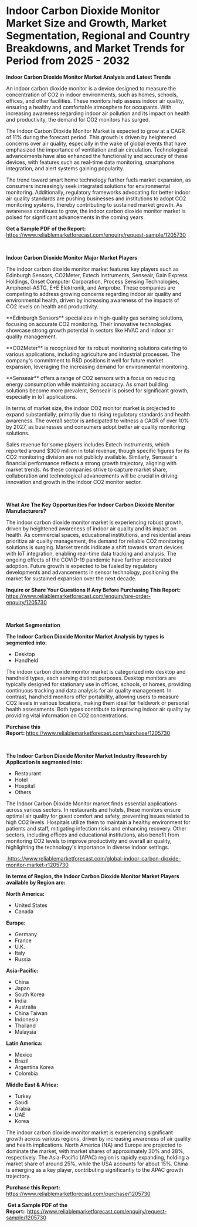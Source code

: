 <p><h1>Indoor Carbon Dioxide Monitor Market Size and Growth, Market Segmentation, Regional and Country Breakdowns, and Market Trends for Period from 2025 -  2032</h1></p><p><strong>Indoor Carbon Dioxide Monitor Market Analysis and Latest Trends</strong></p>
<p><p>An indoor carbon dioxide monitor is a device designed to measure the concentration of CO2 in indoor environments, such as homes, schools, offices, and other facilities. These monitors help assess indoor air quality, ensuring a healthy and comfortable atmosphere for occupants. With increasing awareness regarding indoor air pollution and its impact on health and productivity, the demand for CO2 monitors has surged.</p><p>The Indoor Carbon Dioxide Monitor Market is expected to grow at a CAGR of 11% during the forecast period. This growth is driven by heightened concerns over air quality, especially in the wake of global events that have emphasized the importance of ventilation and air circulation. Technological advancements have also enhanced the functionality and accuracy of these devices, with features such as real-time data monitoring, smartphone integration, and alert systems gaining popularity.</p><p>The trend toward smart home technology further fuels market expansion, as consumers increasingly seek integrated solutions for environmental monitoring. Additionally, regulatory frameworks advocating for better indoor air quality standards are pushing businesses and institutions to adopt CO2 monitoring systems, thereby contributing to sustained market growth. As awareness continues to grow, the indoor carbon dioxide monitor market is poised for significant advancements in the coming years.</p></p>
<p><strong>Get a Sample PDF of the Report:&nbsp;</strong> <a href="https://www.reliablemarketforecast.com/enquiry/request-sample/1205730?utm_campaign=3228&utm_medium=2&utm_source=Github&utm_content=ia&utm_term=16042025&utm_id=indoor-carbon-dioxide-monitor">https://www.reliablemarketforecast.com/enquiry/request-sample/1205730</a></p>
<p>&nbsp;</p>
<p><strong>Indoor Carbon Dioxide Monitor Major Market Players</strong></p>
<p><p>The indoor carbon dioxide monitor market features key players such as Edinburgh Sensors, CO2Meter, Extech Instruments, Senseair, Gain Express Holdings, Onset Computer Corporation, Process Sensing Technologies, Amphenol-ASTG, E+E Elektronik, and Amprobe. These companies are competing to address growing concerns regarding indoor air quality and environmental health, driven by increasing awareness of the impacts of CO2 levels on health and productivity.</p><p>**Edinburgh Sensors** specializes in high-quality gas sensing solutions, focusing on accurate CO2 monitoring. Their innovative technologies showcase strong growth potential in sectors like HVAC and indoor air quality management.</p><p>**CO2Meter** is recognized for its robust monitoring solutions catering to various applications, including agriculture and industrial processes. The company's commitment to R&D positions it well for future market expansion, leveraging the increasing demand for environmental monitoring.</p><p>**Senseair** offers a range of CO2 sensors with a focus on reducing energy consumption while maintaining accuracy. As smart building solutions become more prevalent, Senseair is poised for significant growth, especially in IoT applications.</p><p>In terms of market size, the indoor CO2 monitor market is projected to expand substantially, primarily due to rising regulatory standards and health awareness. The overall sector is anticipated to witness a CAGR of over 10% by 2027, as businesses and consumers adopt better air quality monitoring solutions.</p><p>Sales revenue for some players includes Extech Instruments, which reported around $300 million in total revenue, though specific figures for its CO2 monitoring division are not publicly available. Similarly, Senseair's financial performance reflects a strong growth trajectory, aligning with market trends. As these companies strive to capture market share, collaboration and technological advancements will be crucial in driving innovation and growth in the indoor CO2 monitor sector.</p></p>
<p>&nbsp;</p>
<p><strong>What Are The Key Opportunities For Indoor Carbon Dioxide Monitor Manufacturers?</strong></p>
<p><p>The indoor carbon dioxide monitor market is experiencing robust growth, driven by heightened awareness of indoor air quality and its impact on health. As commercial spaces, educational institutions, and residential areas prioritize air quality management, the demand for reliable CO2 monitoring solutions is surging. Market trends indicate a shift towards smart devices with IoT integration, enabling real-time data tracking and analysis. The ongoing effects of the COVID-19 pandemic have further accelerated adoption. Future growth is expected to be fueled by regulatory developments and advancements in sensor technology, positioning the market for sustained expansion over the next decade.</p></p>
<p><strong>Inquire or Share Your Questions If Any Before Purchasing This Report:</strong> <a href="https://www.reliablemarketforecast.com/enquiry/pre-order-enquiry/1205730?utm_campaign=3228&utm_medium=2&utm_source=Github&utm_content=ia&utm_term=16042025&utm_id=indoor-carbon-dioxide-monitor">https://www.reliablemarketforecast.com/enquiry/pre-order-enquiry/1205730</a></p>
<p>&nbsp;</p>
<p><strong>Market Segmentation</strong></p>
<p><strong>The Indoor Carbon Dioxide Monitor Market Analysis by types is segmented into:</strong></p>
<p><ul><li>Desktop</li><li>Handheld</li></ul></p>
<p><p>The indoor carbon dioxide monitor market is categorized into desktop and handheld types, each serving distinct purposes. Desktop monitors are typically designed for stationary use in offices, schools, or homes, providing continuous tracking and data analysis for air quality management. In contrast, handheld monitors offer portability, allowing users to measure CO2 levels in various locations, making them ideal for fieldwork or personal health assessments. Both types contribute to improving indoor air quality by providing vital information on CO2 concentrations.</p></p>
<p><strong>Purchase this Report:&nbsp;</strong><a href="https://www.reliablemarketforecast.com/purchase/1205730?utm_campaign=3228&utm_medium=2&utm_source=Github&utm_content=ia&utm_term=16042025&utm_id=indoor-carbon-dioxide-monitor">https://www.reliablemarketforecast.com/purchase/1205730</a></p>
<p>&nbsp;</p>
<p><strong>The Indoor Carbon Dioxide Monitor Market Industry Research by Application is segmented into:</strong></p>
<p><ul><li>Restaurant</li><li>Hotel</li><li>Hospital</li><li>Others</li></ul></p>
<p><p>The Indoor Carbon Dioxide Monitor market finds essential applications across various sectors. In restaurants and hotels, these monitors ensure optimal air quality for guest comfort and safety, preventing issues related to high CO2 levels. Hospitals utilize them to maintain a healthy environment for patients and staff, mitigating infection risks and enhancing recovery. Other sectors, including offices and educational institutions, also benefit from monitoring CO2 levels to improve productivity and overall air quality, highlighting the technology's importance in diverse indoor settings.</p></p>
<p><a href="https://www.reliablemarketforecast.com/global-indoor-carbon-dioxide-monitor-market-r1205730?utm_campaign=3228&utm_medium=2&utm_source=Github&utm_content=ia&utm_term=16042025&utm_id=indoor-carbon-dioxide-monitor">&nbsp;https://www.reliablemarketforecast.com/global-indoor-carbon-dioxide-monitor-market-r1205730</a></p>
<p><strong>In terms of Region, the Indoor Carbon Dioxide Monitor Market Players available by Region are:</strong></p>
<p>
    <p> <strong> North America: </strong>
        <ul>
            <li>United States</li>
            <li>Canada</li>
        </ul>
        </p> 
    <p> <strong> Europe: </strong>
        <ul>
            <li>Germany</li>
            <li>France</li>
            <li>U.K.</li>
            <li>Italy</li>
            <li>Russia</li>
        </ul>
        </p> 
    <p> <strong> Asia-Pacific: </strong>
        <ul>
            <li>China</li>
            <li>Japan</li>
            <li>South Korea</li>
            <li>India</li>
            <li>Australia</li>
            <li>China Taiwan</li>
            <li>Indonesia</li>
            <li>Thailand</li>
            <li>Malaysia</li>
        </ul>
        </p> 
    <p> <strong> Latin America: </strong>
        <ul>
            <li>Mexico</li>
            <li>Brazil</li>
            <li>Argentina Korea</li>
            <li>Colombia</li>
        </ul>
        </p> 
    <p> <strong> Middle East & Africa: </strong>
        <ul>
            <li>Turkey</li>
            <li>Saudi</li>
            <li>Arabia</li>
            <li>UAE</li>
            <li>Korea</li>
        </ul>
    </p>
    </p>
<p><p>The indoor carbon dioxide monitor market is experiencing significant growth across various regions, driven by increasing awareness of air quality and health implications. North America (NA) and Europe are projected to dominate the market, with market shares of approximately 30% and 28%, respectively. The Asia-Pacific (APAC) region is rapidly expanding, holding a market share of around 25%, while the USA accounts for about 15%. China is emerging as a key player, contributing significantly to the APAC growth trajectory.</p></p>
<p><strong>Purchase this Report: </strong><a href="https://www.reliablemarketforecast.com/purchase/1205730?utm_campaign=3228&utm_medium=2&utm_source=Github&utm_content=ia&utm_term=16042025&utm_id=indoor-carbon-dioxide-monitor">https://www.reliablemarketforecast.com/purchase/1205730</a></p>
<p>&nbsp;<strong>Get a Sample PDF of the Report:&nbsp;&nbsp;</strong><a href="https://www.reliablemarketforecast.com/enquiry/request-sample/1205730?utm_campaign=3228&utm_medium=2&utm_source=Github&utm_content=ia&utm_term=16042025&utm_id=indoor-carbon-dioxide-monitor">https://www.reliablemarketforecast.com/enquiry/request-sample/1205730</a></p>
<p><strong></strong></p>
<p><p></p><p></p><p></p></p>